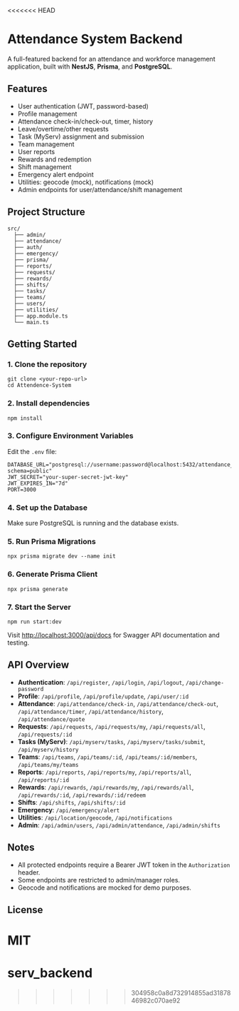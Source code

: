 <<<<<<< HEAD
# Attendance System Backend

A full-featured backend for an attendance and workforce management application, built with **NestJS**, **Prisma**, and **PostgreSQL**.

## Features
- User authentication (JWT, password-based)
- Profile management
- Attendance check-in/check-out, timer, history
- Leave/overtime/other requests
- Task (MyServ) assignment and submission
- Team management
- User reports
- Rewards and redemption
- Shift management
- Emergency alert endpoint
- Utilities: geocode (mock), notifications (mock)
- Admin endpoints for user/attendance/shift management

## Project Structure
```
src/
  ├── admin/
  ├── attendance/
  ├── auth/
  ├── emergency/
  ├── prisma/
  ├── reports/
  ├── requests/
  ├── rewards/
  ├── shifts/
  ├── tasks/
  ├── teams/
  ├── users/
  ├── utilities/
  ├── app.module.ts
  └── main.ts
```

## Getting Started

### 1. Clone the repository
```
git clone <your-repo-url>
cd Attendence-System
```

### 2. Install dependencies
```
npm install
```

### 3. Configure Environment Variables
Edit the `.env` file:
```
DATABASE_URL="postgresql://username:password@localhost:5432/attendance_system?schema=public"
JWT_SECRET="your-super-secret-jwt-key"
JWT_EXPIRES_IN="7d"
PORT=3000
```

### 4. Set up the Database
Make sure PostgreSQL is running and the database exists.

### 5. Run Prisma Migrations
```
npx prisma migrate dev --name init
```

### 6. Generate Prisma Client
```
npx prisma generate
```

### 7. Start the Server
```
npm run start:dev
```

Visit [http://localhost:3000/api/docs](http://localhost:3000/api/docs) for Swagger API documentation and testing.

## API Overview
- **Authentication**: `/api/register`, `/api/login`, `/api/logout`, `/api/change-password`
- **Profile**: `/api/profile`, `/api/profile/update`, `/api/user/:id`
- **Attendance**: `/api/attendance/check-in`, `/api/attendance/check-out`, `/api/attendance/timer`, `/api/attendance/history`, `/api/attendance/quote`
- **Requests**: `/api/requests`, `/api/requests/my`, `/api/requests/all`, `/api/requests/:id`
- **Tasks (MyServ)**: `/api/myserv/tasks`, `/api/myserv/tasks/submit`, `/api/myserv/history`
- **Teams**: `/api/teams`, `/api/teams/:id`, `/api/teams/:id/members`, `/api/teams/my/teams`
- **Reports**: `/api/reports`, `/api/reports/my`, `/api/reports/all`, `/api/reports/:id`
- **Rewards**: `/api/rewards`, `/api/rewards/my`, `/api/rewards/all`, `/api/rewards/:id`, `/api/rewards/:id/redeem`
- **Shifts**: `/api/shifts`, `/api/shifts/:id`
- **Emergency**: `/api/emergency/alert`
- **Utilities**: `/api/location/geocode`, `/api/notifications`
- **Admin**: `/api/admin/users`, `/api/admin/attendance`, `/api/admin/shifts`

## Notes
- All protected endpoints require a Bearer JWT token in the `Authorization` header.
- Some endpoints are restricted to admin/manager roles.
- Geocode and notifications are mocked for demo purposes.

## License
MIT 
=======
# serv_backend
>>>>>>> 304958c0a8d732914855ad3187846982c070ae92

